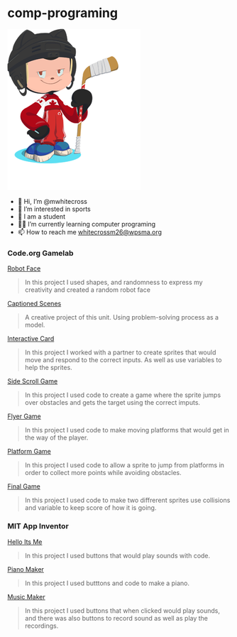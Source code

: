 # comp-programing
![octocat](https://github.com/mwhitecross/comp-programing/blob/e7b2e1de4dee4aa006303d97b1eb5287cc634f28/octocat-16963347414091.png)
- 👋 Hi, I’m @mwhitecross
- 👀 I’m interested in sports
- 🌱 I am a student
- 👨‍💻 I’m currently learning computer programing
- 📫 How to reach me whitecrossm26@wpsma.org
### Code.org Gamelab
[Robot Face](https://studio.code.org/projects/gamelab/u1JXH6Lgcz6-rp2W6Gsf4B2uH_vJkY-MSrhOWpYTJrg)
> In this project I used shapes, and randomness to express my creativity and created a random robot face

[Captioned Scenes](https://studio.code.org/projects/gamelab/XfaToWpOVcPc63IJRH6MLnXrizkbsTCyojkznQNAgDk)
> A creative project of this unit.  Using problem-solving process as a model.

[Interactive Card](https://studio.code.org/projects/gamelab/PYLb8Jtpw1HajZW7C_SXxlayLLvF1_6chXG9ba1Ux6A)
> In this project I worked with a partner to create sprites that would move and respond to the correct inputs.  As well as use variables to help the sprites.

[Side Scroll Game](https://studio.code.org/projects/gamelab/xocypBSy1Ham8hivhB9SVSOZ_MpwyDTa95B3dhLEg1Q)
> In this project I used code to create a game where the sprite jumps over obstacles and gets the target using the correct imputs.

[Flyer Game](https://studio.code.org/projects/gamelab/KtDxohGznyY-oDvxOpt1BoJpwpuwqIT0-L4s9DtD-gM)
> In this project I used code to make moving platforms that would get in the way of the player.  

[Platform Game](https://studio.code.org/projects/gamelab/MbH1cIy7GW5HA0N38grcWWWZs1BmIDZpUsGbosoBH0E)
> In this project I used code to allow a sprite to jump from platforms in order to collect more points while avoiding obstacles.

[Final Game](https://studio.code.org/projects/gamelab/lcpx_NumwzxTBuWeqCn5H1xgi-Rd2ES6fh9lbdEq7GA)
> In this project I used code to make two diffrerent sprites use collisions and variable to keep score of how it is going.

### MIT App Inventor
[Hello Its Me](https://gallery.appinventor.mit.edu/?galleryid=c2bc1947-49c5-495b-9078-d6bd9c1cb3c8)
> In this project I used buttons that would play sounds with code.

[Piano Maker](https://gallery.appinventor.mit.edu/?galleryid=e27be818-1f96-4417-bc0a-f76b3af533c5)
> In this project I used butttons and code to make a piano.

[Music Maker](https://gallery.appinventor.mit.edu/?galleryid=1b898f41-c48d-4114-a734-29e7c7216147)
> In this project I used buttons that when clicked would play sounds, and there was also buttons to record sound as well as play the recordings.
